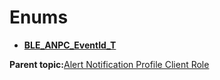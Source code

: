 # Enums

-   **[BLE\_ANPC\_EventId\_T](GUID-6B001FFC-2FB3-4121-BBE3-7C382205F26C.md)**  


**Parent topic:**[Alert Notification Profile Client Role](GUID-7186FE07-8012-4B6E-BFB8-596F87E09B22.md)

